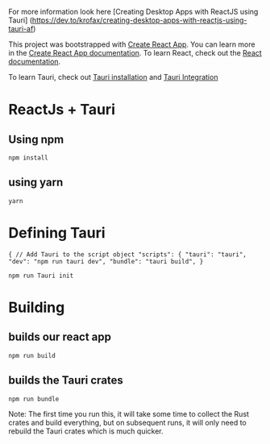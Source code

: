 For more information look here [Creating Desktop Apps with ReactJS using Tauri] (https://dev.to/krofax/creating-desktop-apps-with-reactjs-using-tauri-af)

This project was bootstrapped with [Create React App](https://github.com/facebook/create-react-app).
You can learn more in the [Create React App documentation](https://facebook.github.io/create-react-app/docs/getting-started).
To learn React, check out the [React documentation](https://reactjs.org/).

To learn Tauri, check out [Tauri installation](https://tauri.studio/en/docs/getting-started/setup-windows) and [Tauri Integration](https://tauri.studio/en/docs/usage/development/integration/) 

# ReactJs + Tauri

## Using npm
`npm install`

## using yarn
`yarn`

# Defining Tauri

`{ // Add Tauri to the script object "scripts": { "tauri": "tauri", "dev": "npm run tauri dev", "bundle": "tauri build", }`

`npm run Tauri init`

# Building

## builds our react app
`npm run build`

## builds the Tauri crates
`npm run bundle`

Note: The first time you run this, it will take some time to collect the Rust crates and build everything, but on subsequent runs, it will only need to rebuild the Tauri crates which is much quicker.

